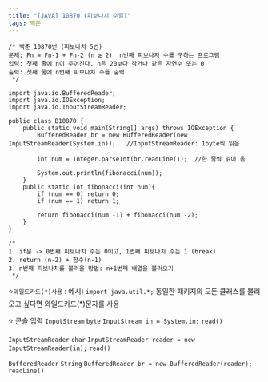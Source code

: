 ```yaml
---
title: "[JAVA] 10870 (피보나치 수열)"
tags: 백준
---
```


```
/* 백준 10870번 (피보나치 5번)
문제: Fn = Fn-1 + Fn-2 (n ≥ 2)  n번째 피보나치 수를 구하는 프로그램
입력: 첫째 줄에 n이 주어진다. n은 20보다 작거나 같은 자연수 또는 0
출력: 첫째 줄에 n번째 피보나치 수를 출력
 */

import java.io.BufferedReader;
import java.io.IOException;
import java.io.InputStreamReader;

public class B10870 {
    public static void main(String[] args) throws IOException {
        BufferedReader br = new BufferedReader(new InputStreamReader(System.in));   //InputStreamReader: 1byte씩 읽음

        int num = Integer.parseInt(br.readLine());  //한 줄씩 읽어 옴

        System.out.println(fibonacci(num));
    }
    public static int fibonacci(int num){
        if (num == 0) return 0;
        if (num == 1) return 1;

        return fibonacci(num -1) + fibonacci(num -2);
    }
}

/*
1. if문 -> 0번째 피보나치 수는 0이고, 1번째 피보나치 수는 1 (break)
2. return (n-2) + 함수(n-1)
3. n번째 피보나치를 불러올 방법: n+1번째 배열을 불러오기
 */
```

⭐`와일드카드(*)사용` : 예시) `import java.util.*;`
동일한 패키지의 모든 클래스를 불러오고 싶다면 와일드카드(*)문자를 사용

⭐ 콘솔 입력
`InputStream`	`byte`	`InputStream in = System.in;`	`read()`

`InputStreamReader`	`char`	`InputStreamReader reader = new InputStreamReader(in);`	`read()`

`BufferedReader`	`String`	`BufferedReader br = new BufferedReader(reader);	readLine()`

